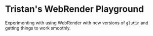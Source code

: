 # Tristan's WebRender Playground

Experimenting with using WebRender with new versions of `glutin` and getting things to work smoothly.
